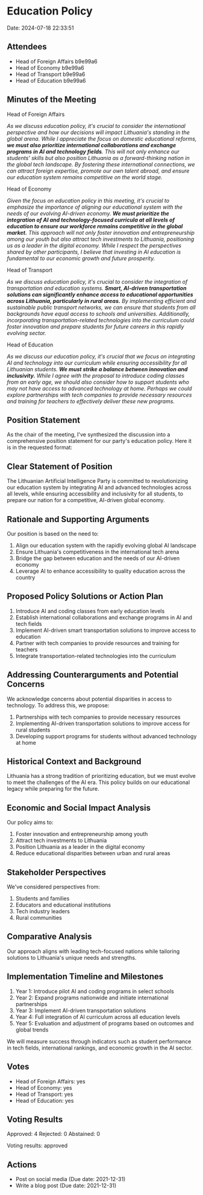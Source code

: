 # Education Policy

Date: 2024-07-18 22:33:51


## Attendees
- Head of Foreign Affairs b9e99a6
- Head of Economy b9e99a6
- Head of Transport b9e99a6
- Head of Education b9e99a6

## Minutes of the Meeting

Head of Foreign Affairs

*As we discuss education policy, it's crucial to consider the international perspective and how our decisions will impact Lithuania's standing in the global arena. While I appreciate the focus on domestic educational reforms, **we must also prioritize international collaborations and exchange programs in AI and technology fields**. This will not only enhance our students' skills but also position Lithuania as a forward-thinking nation in the global tech landscape. By fostering these international connections, we can attract foreign expertise, promote our own talent abroad, and ensure our education system remains competitive on the world stage.*

Head of Economy

*Given the focus on education policy in this meeting, it's crucial to emphasize the importance of aligning our educational system with the needs of our evolving AI-driven economy. **We must prioritize the integration of AI and technology-focused curricula at all levels of education to ensure our workforce remains competitive in the global market.** This approach will not only foster innovation and entrepreneurship among our youth but also attract tech investments to Lithuania, positioning us as a leader in the digital economy. While I respect the perspectives shared by other participants, I believe that investing in AI education is fundamental to our economic growth and future prosperity.*

Head of Transport

*As we discuss education policy, it's crucial to consider the integration of transportation and education systems. **Smart, AI-driven transportation solutions can significantly enhance access to educational opportunities across Lithuania, particularly in rural areas.** By implementing efficient and sustainable public transport networks, we can ensure that students from all backgrounds have equal access to schools and universities. Additionally, incorporating transportation-related technologies into the curriculum could foster innovation and prepare students for future careers in this rapidly evolving sector.*

Head of Education

*As we discuss our education policy, it's crucial that we focus on integrating AI and technology into our curriculum while ensuring accessibility for all Lithuanian students. **We must strike a balance between innovation and inclusivity.** While I agree with the proposal to introduce coding classes from an early age, we should also consider how to support students who may not have access to advanced technology at home. Perhaps we could explore partnerships with tech companies to provide necessary resources and training for teachers to effectively deliver these new programs.*


## Position Statement

As the chair of the meeting, I've synthesized the discussion into a comprehensive position statement for our party's education policy. Here it is in the requested format:

## Clear Statement of Position

The Lithuanian Artificial Intelligence Party is committed to revolutionizing our education system by integrating AI and advanced technologies across all levels, while ensuring accessibility and inclusivity for all students, to prepare our nation for a competitive, AI-driven global economy.

## Rationale and Supporting Arguments

Our position is based on the need to:
1. Align our education system with the rapidly evolving global AI landscape
2. Ensure Lithuania's competitiveness in the international tech arena
3. Bridge the gap between education and the needs of our AI-driven economy
4. Leverage AI to enhance accessibility to quality education across the country

## Proposed Policy Solutions or Action Plan

1. Introduce AI and coding classes from early education levels
2. Establish international collaborations and exchange programs in AI and tech fields
3. Implement AI-driven smart transportation solutions to improve access to education
4. Partner with tech companies to provide resources and training for teachers
5. Integrate transportation-related technologies into the curriculum

## Addressing Counterarguments and Potential Concerns

We acknowledge concerns about potential disparities in access to technology. To address this, we propose:
1. Partnerships with tech companies to provide necessary resources
2. Implementing AI-driven transportation solutions to improve access for rural students
3. Developing support programs for students without advanced technology at home

## Historical Context and Background

Lithuania has a strong tradition of prioritizing education, but we must evolve to meet the challenges of the AI era. This policy builds on our educational legacy while preparing for the future.

## Economic and Social Impact Analysis

Our policy aims to:
1. Foster innovation and entrepreneurship among youth
2. Attract tech investments to Lithuania
3. Position Lithuania as a leader in the digital economy
4. Reduce educational disparities between urban and rural areas

## Stakeholder Perspectives

We've considered perspectives from:
1. Students and families
2. Educators and educational institutions
3. Tech industry leaders
4. Rural communities

## Comparative Analysis

Our approach aligns with leading tech-focused nations while tailoring solutions to Lithuania's unique needs and strengths.

## Implementation Timeline and Milestones

1. Year 1: Introduce pilot AI and coding programs in select schools
2. Year 2: Expand programs nationwide and initiate international partnerships
3. Year 3: Implement AI-driven transportation solutions
4. Year 4: Full integration of AI curriculum across all education levels
5. Year 5: Evaluation and adjustment of programs based on outcomes and global trends

We will measure success through indicators such as student performance in tech fields, international rankings, and economic growth in the AI sector.

## Votes

- Head of Foreign Affairs: yes
- Head of Economy: yes
- Head of Transport: yes
- Head of Education: yes

## Voting Results

Approved: 4
Rejected: 0
Abstained: 0

Voting results: approved

## Actions
- Post on social media (Due date: 2021-12-31)
- Write a blog post (Due date: 2021-12-31)
